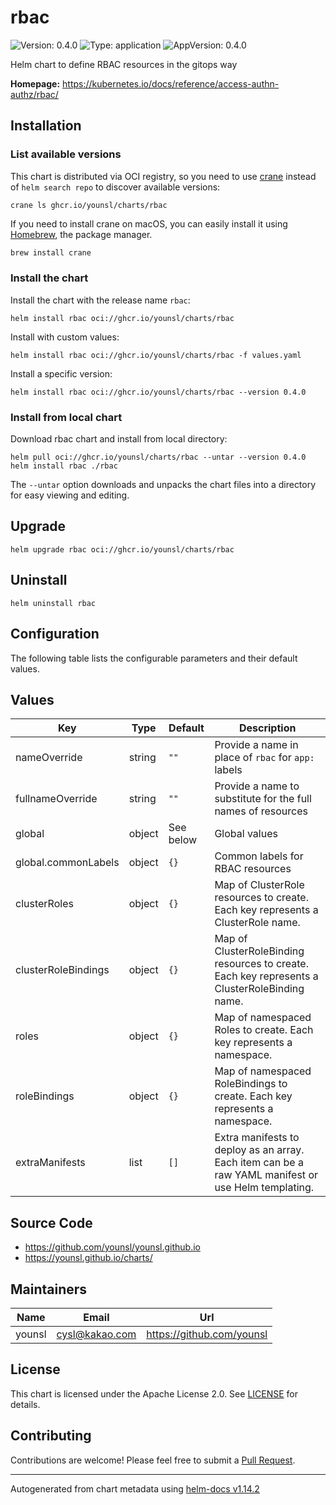 # rbac

![Version: 0.4.0](https://img.shields.io/badge/Version-0.4.0-informational?style=flat-square) ![Type: application](https://img.shields.io/badge/Type-application-informational?style=flat-square) ![AppVersion: 0.4.0](https://img.shields.io/badge/AppVersion-0.4.0-informational?style=flat-square)

Helm chart to define RBAC resources in the gitops way

**Homepage:** <https://kubernetes.io/docs/reference/access-authn-authz/rbac/>

## Installation

### List available versions

This chart is distributed via OCI registry, so you need to use [crane](https://github.com/google/go-containerregistry/blob/main/cmd/crane/README.md) instead of `helm search repo` to discover available versions:

```console
crane ls ghcr.io/younsl/charts/rbac
```

If you need to install crane on macOS, you can easily install it using [Homebrew](https://brew.sh/), the package manager.

```bash
brew install crane
```

### Install the chart

Install the chart with the release name `rbac`:

```console
helm install rbac oci://ghcr.io/younsl/charts/rbac
```

Install with custom values:

```console
helm install rbac oci://ghcr.io/younsl/charts/rbac -f values.yaml
```

Install a specific version:

```console
helm install rbac oci://ghcr.io/younsl/charts/rbac --version 0.4.0
```

### Install from local chart

Download rbac chart and install from local directory:

```console
helm pull oci://ghcr.io/younsl/charts/rbac --untar --version 0.4.0
helm install rbac ./rbac
```

The `--untar` option downloads and unpacks the chart files into a directory for easy viewing and editing.

## Upgrade

```console
helm upgrade rbac oci://ghcr.io/younsl/charts/rbac
```

## Uninstall

```console
helm uninstall rbac
```

## Configuration

The following table lists the configurable parameters and their default values.

## Values

| Key | Type | Default | Description |
|-----|------|---------|-------------|
| nameOverride | string | `""` | Provide a name in place of `rbac` for `app:` labels |
| fullnameOverride | string | `""` | Provide a name to substitute for the full names of resources |
| global | object | See below | Global values |
| global.commonLabels | object | `{}` | Common labels for RBAC resources |
| clusterRoles | object | `{}` | Map of ClusterRole resources to create. Each key represents a ClusterRole name. |
| clusterRoleBindings | object | `{}` | Map of ClusterRoleBinding resources to create. Each key represents a ClusterRoleBinding name. |
| roles | object | `{}` | Map of namespaced Roles to create. Each key represents a namespace. |
| roleBindings | object | `{}` | Map of namespaced RoleBindings to create. Each key represents a namespace. |
| extraManifests | list | `[]` | Extra manifests to deploy as an array. Each item can be a raw YAML manifest or use Helm templating. |

## Source Code

* <https://github.com/younsl/younsl.github.io>
* <https://younsl.github.io/charts/>

## Maintainers

| Name | Email | Url |
| ---- | ------ | --- |
| younsl | <cysl@kakao.com> | <https://github.com/younsl> |

## License

This chart is licensed under the Apache License 2.0. See [LICENSE](https://github.com/younsl/younsl.github.io/blob/main/LICENSE) for details.

## Contributing

Contributions are welcome! Please feel free to submit a [Pull Request](https://github.com/younsl/younsl.github.io/pulls).

----------------------------------------------
Autogenerated from chart metadata using [helm-docs v1.14.2](https://github.com/norwoodj/helm-docs/releases/v1.14.2)
